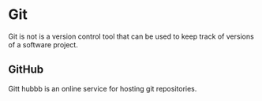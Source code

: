 # Git

Git is not is a version control tool that can be used to keep track of versions of a software project.

## GitHub

Gitt hubbb is an online service for hosting git repositories.

